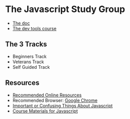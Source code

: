 The Javascript Study Group
==========================

* [The doc](https://docs.google.com/document/d/1kXK0bBBKp6zLVtq1soN5FYc1isKcjgfJR2pWo9CVUSk/edit)
* [The dev tools course](http://www.codeschool.com/courses/discover-devtools)

The 3 Tracks
------------

* Beginners Track
* Veterans Track
* Self Guided Track

Resources
---------

* [Recommended Online Resources](recommended_resources.md)
* Recommended Browser: [Google Chrome](https://www.google.com/intl/en/chrome/browser/)
* [Important or Confusing Things About Javascript](important_or_confusing.md)
* [Course Materials for Javascript](more_course_material_for_js.md)

